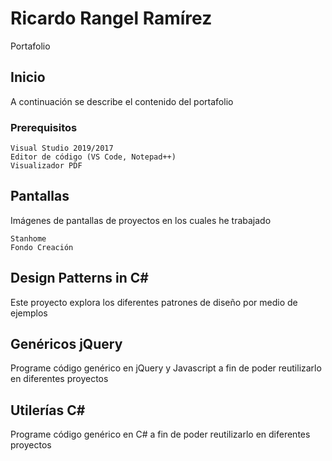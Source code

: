 # Ricardo Rangel Ramírez

Portafolio

## Inicio

A continuación se describe el contenido del portafolio

### Prerequisitos

```
Visual Studio 2019/2017
Editor de código (VS Code, Notepad++)
Visualizador PDF
```

## Pantallas

Imágenes de pantallas de proyectos en los cuales he trabajado

```
Stanhome
Fondo Creación
```

## Design Patterns in C#

Este proyecto explora los diferentes patrones de diseño por medio de ejemplos

## Genéricos jQuery

Programe código genérico en jQuery y Javascript a fin de poder reutilizarlo en diferentes proyectos

## Utilerías C#

Programe código genérico en C# a fin de poder reutilizarlo en diferentes proyectos


